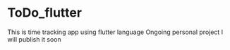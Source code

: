 # ToDo_flutter
This is time tracking app using flutter language 
Ongoing personal project I will publish it soon
